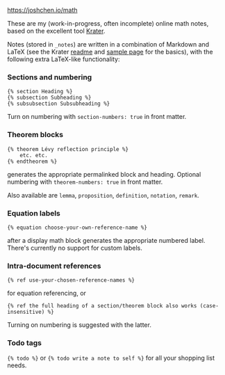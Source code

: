 <https://joshchen.io/math>

These are my (work-in-progress, often incomplete) online math notes, based on the excellent tool [Krater][1].

Notes (stored in `_notes`) are written in a combination of Markdown and LaTeX (see the Krater [readme][2] and [sample page][3] for the basics), with the following extra LaTeX-like functionality:

### Sections and numbering

```
{% section Heading %}
{% subsection Subheading %}
{% subsubsection Subsubheading %}
```
Turn on numbering with
`section-numbers: true`
in front matter.

### Theorem blocks

```
{% theorem Lévy reflection principle %}
    etc. etc.
{% endtheorem %}
```
generates the appropriate permalinked block and heading.
Optional numbering with `theorem-numbers: true` in front matter.

Also available are `lemma`, `proposition`, `definition`, `notation`, `remark`.

### Equation labels

```
{% equation choose-your-own-reference-name %}
```
after a display math block generates the appropriate numbered label.
There's currently no support for custom labels.

### Intra-document references

```
{% ref use-your-chosen-reference-names %}
```
for equation referencing, or
```
{% ref the full heading of a section/theorem block also works (case-insensitive) %}
```
Turning on numbering is suggested with the latter.

### Todo tags

`{% todo %}` or `{% todo write a note to self %}` for all your shopping list needs.



[1]: https://github.com/paolobrasolin/krater
[2]: https://github.com/paolobrasolin/krater/blob/main/README.md
[3]: https://github.com/paolobrasolin/krater/blob/main/index.md